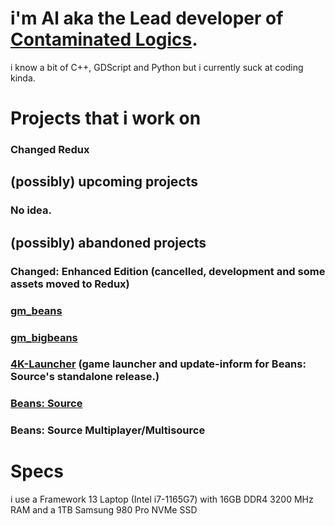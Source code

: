 # i'm Al aka the Lead developer of [Contaminated Logics](https://github.com/contaminatedlogics).
i know a bit of C++, GDScript and Python but i currently suck at coding kinda.

# Projects that i work on
### Changed Redux
## (possibly) upcoming projects
### No idea.

## (possibly) abandoned projects
###  Changed: Enhanced Edition (cancelled, development and some assets moved to Redux)
### [gm_beans](https://steamcommunity.com/sharedfiles/filedetails/?id=2045610499)
### [gm_bigbeans](https://steamcommunity.com/sharedfiles/filedetails/?id=2051821121)
### [4K-Launcher](https://github.com/LambdaEngineer/4K-Game-Launcher) (game launcher and update-inform for Beans: Source's standalone release.) 
### [Beans: Source](https://github.com/LambdaEngineer/beanssrc)
### Beans: Source Multiplayer/Multisource


# Specs
i use a Framework 13 Laptop (Intel i7-1165G7) with 16GB DDR4 3200 MHz RAM and a 1TB Samsung 980 Pro NVMe SSD
